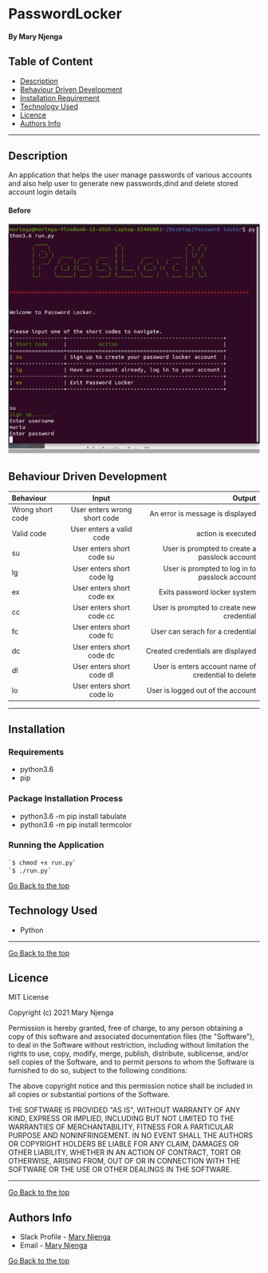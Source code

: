 # PasswordLocker
#### By Mary Njenga
## Table of Content
+ [Description](#description)
+ [Behaviour Driven Development](#Behaviour-Driven-Development)
+ [Installation Requirement](#Installation)
+ [Technology Used](#technology-used)
+ [Licence](#licence)
+ [Authors Info](#authors-info)

****
## Description
An application that helps the user manage passwords of various accounts and also help user to generate new passwords,dind and delete stored account login details 

#### Before
![Site Image](img/site.png)

## Behaviour Driven Development
| Behaviour      | Input     | Output     |
| :------------- | :----------: | -----------: |
|  Wrong short code    | User enters wrong short code | An error is message is displayed    |
|  Valid code    | User enters a  valid code   | action is executed |
|  su   | User enters short code su  | User is prompted to create a passlock account|
|  lg   | User enters short code lg  | User is prompted to log in to passlock account|
|  ex   | User enters short code ex  | Exits password locker system|
|  cc   | User enters short code cc  | User is prompted to create new credential|
|  fc   | User enters short code fc  | User can serach for a credential|
|  dc   | User enters short code dc  | Created  credentials are displayed|
|  dl   | User enters short code dl  | User is enters account name of credential to delete|
|  lo   | User enters short code lo  | User is logged out of the account|

****
## Installation
### Requirements
* python3.6
* pip 

### Package Installation Process
* python3.6 -m pip install tabulate
* python3.6 -m pip install termcolor

### Running the Application
    `$ chmod +x run.py`
    `$ ./run.py`
[Go Back to the top](#PasswordLocker)
## Technology Used
* Python

****
[Go Back to the top](#PasswordLocker)
## Licence
MIT License

Copyright (c) 2021 Mary Njenga

Permission is hereby granted, free of charge, to any person obtaining a copy
of this software and associated documentation files (the "Software"), to deal
in the Software without restriction, including without limitation the rights
to use, copy, modify, merge, publish, distribute, sublicense, and/or sell
copies of the Software, and to permit persons to whom the Software is
furnished to do so, subject to the following conditions:

The above copyright notice and this permission notice shall be included in all
copies or substantial portions of the Software.

THE SOFTWARE IS PROVIDED "AS IS", WITHOUT WARRANTY OF ANY KIND, EXPRESS OR
IMPLIED, INCLUDING BUT NOT LIMITED TO THE WARRANTIES OF MERCHANTABILITY,
FITNESS FOR A PARTICULAR PURPOSE AND NONINFRINGEMENT. IN NO EVENT SHALL THE
AUTHORS OR COPYRIGHT HOLDERS BE LIABLE FOR ANY CLAIM, DAMAGES OR OTHER
LIABILITY, WHETHER IN AN ACTION OF CONTRACT, TORT OR OTHERWISE, ARISING FROM,
OUT OF OR IN CONNECTION WITH THE SOFTWARE OR THE USE OR OTHER DEALINGS IN THE
SOFTWARE.


****
[Go Back to the top](#PasswordLocker)
## Authors Info
* Slack Profile - [Mary Njenga](https://app.slack.com/client/T077KKCG6/GLRQR61NW/user_profile/U027VKL1WLT?cdn_fallback=1)
* Email - [Mary Njenga](mary.njenga@student.moringaschool.com)

[Go Back to the top](#PasswordLocker)

